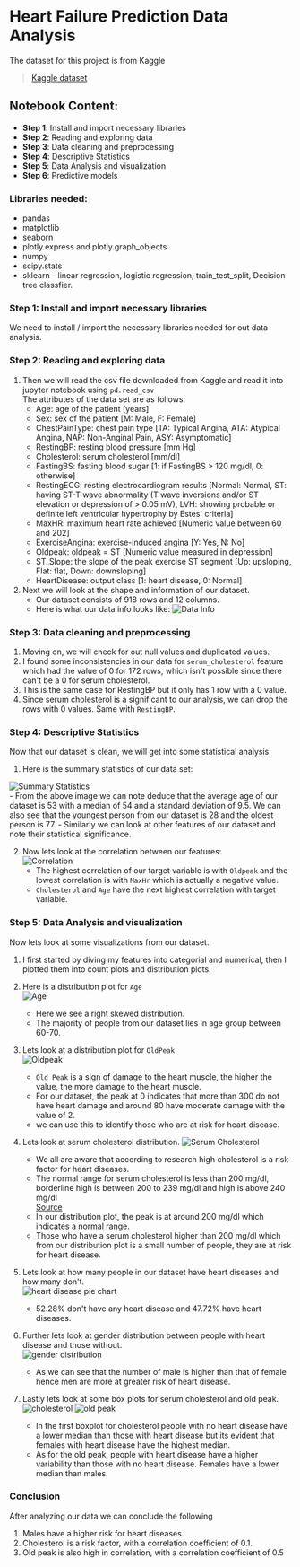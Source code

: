 # Heart Failure Prediction Data Analysis  
The dataset for this project is from Kaggle
> [Kaggle dataset](https://www.kaggle.com/datasets/fedesoriano/heart-failure-prediction)  

## Notebook Content:

- **Step 1**: Install and import necessary libraries
- **Step 2**: Reading and exploring data
- **Step 3**: Data cleaning and preprocessing
- **Step 4**: Descriptive Statistics
- **Step 5**: Data Analysis and visualization
- **Step 6**: Predictive models  

### Libraries needed:
- pandas
- matplotlib
- seaborn
- plotly.express and plotly.graph_objects
- numpy
- scipy.stats
- sklearn - linear regression, logistic regression, train_test_split, Decision tree classfier.  

### Step 1: Install and import necessary libraries  
We need to install / import the necessary libraries needed for out data analysis.

### Step 2: Reading and exploring data  

1. Then we will read the csv file downloaded from Kaggle and read it into jupyter notebook using `pd.read_csv`  
The attributes of the data set are as follows:  
    - Age: age of the patient [years]
    - Sex: sex of the patient [M: Male, F: Female]
    - ChestPainType: chest pain type [TA: Typical Angina, ATA: Atypical Angina, NAP: Non-Anginal Pain, ASY: Asymptomatic]
    - RestingBP: resting blood pressure [mm Hg]
    - Cholesterol: serum cholesterol [mm/dl]
    - FastingBS: fasting blood sugar [1: if FastingBS > 120 mg/dl, 0: otherwise]
    - RestingECG: resting electrocardiogram results [Normal: Normal, ST: having ST-T wave abnormality (T wave inversions and/or ST elevation or depression of > 0.05 mV), LVH: showing probable or definite left ventricular hypertrophy by Estes' criteria]
    - MaxHR: maximum heart rate achieved [Numeric value between 60 and 202]
    - ExerciseAngina: exercise-induced angina [Y: Yes, N: No]
    - Oldpeak: oldpeak = ST [Numeric value measured in depression]
    - ST_Slope: the slope of the peak exercise ST segment [Up: upsloping, Flat: flat, Down: downsloping]
    - HeartDisease: output class [1: heart disease, 0: Normal]  
2. Next we will look at the shape and information of our dataset.
    - Our dataset consists of 918 rows and 12 columns.
    - Here is what our data info looks like: 
    ![Data Info](./images/Screenshot%202023-09-15%20145049.png)  

### Step 3: Data cleaning and preprocessing  
1. Moving on, we will check for out null values and duplicated values.
2. I found some inconsistencies in our data for `serum_cholesterol` feature which had the value of 0 for 172 rows, which isn't possible since there can't be a 0 for serum cholesterol.
3. This is the same case for RestingBP but it only has 1 row with a 0 value.
4. Since serum cholesterol is a significant to our analysis, we can drop the rows with 0 values. Same with `RestingBP`.

### Step 4: Descriptive Statistics  
Now that our dataset is clean, we will get into some statistical analysis.
1. Here is the summary statistics of our data set:  

![Summary Statistics](./images/summary_stats.png)  
        - From the above image we can note deduce that the average age of our dataset is 53 with a median of 54 and a standard deviation of 9.5. We can also see that the youngest person from our dataset is 28 and the oldest person is 77. 
        - Similarly we can look at other features of our dataset and note their statistical significance.  

2. Now lets look at the correlation between our features:   
![Correlation](./images/correlation.png)  
    - The highest correlation of our target variable is with `Oldpeak` and the lowest correlation is with `MaxHr` which is actually a negative value.
    - `Cholesterol` and `Age` have the next highest correlation with target variable.  

### Step 5: Data Analysis and visualization  

Now lets look at some visualizations from our dataset.
1. I first started by diving my features into categorial and numerical, then I plotted them into count plots and distribution plots.
2. Here is a distribution plot for `Age`  
![Age](./images/age_distribution.png)  
    - Here we see a right skewed distribution. 
    - The majority of people from our dataset lies in age group between 60-70.  
3. Lets look at a distribution plot for `OldPeak`  
![Oldpeak](./images/old_peak_dist.png)
    - `Old Peak` is a sign of damage to the heart muscle, the higher the value, the more damage to the heart muscle.
    - For our dataset, the peak at 0 indicates that more than 300 do not have heart damage and around 80 have moderate damage with the value of 2.
    - we can use this to identify those who are at risk for heart disease.  
4. Lets look at serum cholesterol distribution.
![Serum Cholesterol](./images/serum_cholesterol_distribution.png)
    - We all are aware that according to research high cholesterol is a risk factor for heart diseases.
    - The normal range for serum cholesterol is less than 200 mg/dl, borderline high is between 200 to 239 mg/dl and high is above 240 mg/dl  
    [Source]("https://www.hopkinsmedicine.org/health/treatment-tests-and-therapies/lipid-panel#:~:text=Here%20are%20the%20ranges%20for,or%20above%20240%20mg%2FdL")  
    - In our distribution plot, the peak is at around 200 mg/dl which indicates a normal range.
    - Those who have a serum cholesterol higher than 200 mg/dl which from our distribution plot is a small number of people, they are at risk for heart disease.  
5. Lets look at how many people in our dataset have heart diseases and how many don't.  
    ![heart disease pie chart](./images/pie_chart.png)  
    - 52.28% don't have any heart disease and 47.72% have heart diseases.  
6. Further lets look at gender distribution between people with heart disease and those without.  
![gender distribution](./images/gender_dist.png)  
    - As we can see that the number of male is higher than that of female hence men are more at greater risk of heart disease.

7. Lastly lets look at some box plots for serum cholesterol and old peak.  
![cholesterol](./images/choles_gender_boxplot.png)
![old peak](./images/old_peak_gender_boxplot.png)

    - In the first boxplot for cholesterol people with no heart disease have a lower median than those with heart disease but its evident that females with heart disease have the highest median.
    - As for the old peak, people with heart disease have a higher variability than those with no heart disease. Females have a lower median than males.  

### Conclusion

After analyzing our data we can conclude the following  
1. Males have a higher risk for heart diseases.  
2. Cholesterol is a risk factor, with a correlation coefficient of 0.1.  
3. Old peak is also high in correlation, with a correlation coefficient of 0.5   